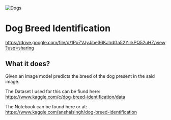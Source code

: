 ![Dogs](https://s.wsj.net/public/resources/images/B3-EU419_201908_GR_20190822110317.jpg)

# Dog Breed Identification
https://drive.google.com/file/d/1PoZVJyJibe36KJIrdGa52YIrkPQ52uHZ/view?usp=sharing

## What it does?
Given an image model predicts the breed of the dog present in the said image.

The Dataset I used for this can be fiund here:
https://www.kaggle.com/c/dog-breed-identification/data

The Notebook can be found here or at:
https://www.kaggle.com/anshalsingh/dog-breed-identification

